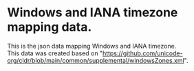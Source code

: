 # Windows and IANA timezone mapping data.
This is the json data mapping Windows and IANA timezone.  
This data was created based on "https://github.com/unicode-org/cldr/blob/main/common/supplemental/windowsZones.xml".  
